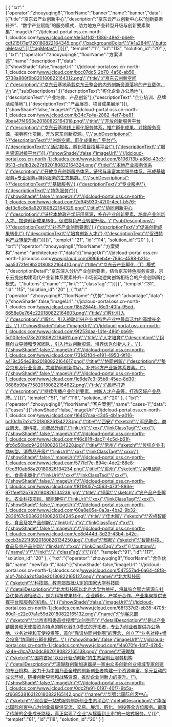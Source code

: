 [
	{
		"txt":"{\"operator\":\"zhouyuqing8\",\"floorName\":\"banner\",\"name\":\"banner\",\"data\":[{\"title\":\"京东云产业创新中心\",\"description\":\"京东云产业创新中心以“创新要素补齐”、“数字产业赋能”的服务模式，助力地方产业转型升级与创新要素聚集\",\"imageUrl\":\"//jdcloud-portal.oss.cn-north-1.jcloudcs.com/www.jcloud.com/de5af1d2-f886-48e2-b6e9-cdf215f71ef720180822164345.png\",\"backgroundColor\":\"#1a284f\",\"buttonMetas\":[],\"tagMetas\":[]}]}",
		"templet":"11",
		"id":"113",
		"solution_id":"20"
	},
	{
		"txt":"{\"operator\":\"zhouyuqing8\",\"floorName\":\"方案详述\",\"name\":\"description-1\",\"data\":[{\"showShade\":false,\"imageUrl\":\"//jdcloud-portal.oss.cn-north-1.jcloudcs.com/www.jcloud.com/bcc07dc5-2b70-4a56-ab56-5738a888f6b820180822164312.png\",\"title\":\"京东云创新空间\",\"description\":\"京东云基地承载京东云整合的内外创新资源落地的产业载体。\\n \\n\",\"subDescriptions\":[{\"descriptionText\":\"孵化企业办公场地\"},{\"descriptionText\":\"产业培育、产品创新\"},{\"descriptionText\":\"企业培训、品牌活动落地\"},{\"descriptionText\":\"产品展览、项目成果展示\"}]},{\"showShade\":false,\"imageUrl\":\"//jdcloud-portal.oss.cn-north-1.jcloudcs.com/www.jcloud.com/b34c7e4a-2882-4ef7-be81-9baa47f4963e20180822164318.png\",\"title\":\"开放创新服务平台\",\"description\":\"京东云基地线上孵化服务体系，推广孵化成果、对接服务资源、招募孵化项目、开放京东创新资源。\",\"subDescriptions\":[{\"descriptionText\":\"创新空间、孵化成果推广平台\"},{\"descriptionText\":\"活动报名、孵化项目招募平台\"},{\"descriptionText\":\"服务资源对接平台\"}]},{\"showShade\":false,\"imageUrl\":\"//jdcloud-portal.oss.cn-north-1.jcloudcs.com/www.jcloud.com/81067f3b-a88d-43c3-9513-cfe1b32e27d920180822164324.png\",\"title\":\"本地产业服务体系\",\"description\":\"开放京东创新服务体系，链接与丰富本地服务体系，形成基础服务+专业服务+特色服务的生态集群。\",\"subDescriptions\":[{\"descriptionText\":\"基础服务\"},{\"descriptionText\":\"专业服务\"},{\"descriptionText\":\"特色服务\"}]},{\"showShade\":false,\"imageUrl\":\"//jdcloud-portal.oss.cn-north-1.jcloudcs.com/www.jcloud.com/2d945930-42f0-4ecf-b576-def3c6c8e6a920180822164329.png\",\"title\":\"协同创新中心\",\"description\":\"链接本地政产学研用资源，补齐产业创新要素、培育产业创新人才、加速创新成果转化、促进特色产业转型升级。\",\"subDescriptions\":[{\"descriptionText\":\"补齐产业创新要素\"},{\"descriptionText\":\"促进创新成果转化\"},{\"descriptionText\":\"培育创新人才\"},{\"descriptionText\":\"促进特色产业转型升级\"}]}]}",
		"templet":"21",
		"id":"114",
		"solution_id":"20"
	},
	{
		"txt":"{\"operator\":\"zhouyuqing8\",\"floorName\":\"方案架构\",\"name\":\"architecture-1\",\"data\":[{\"imageUrl\":\"//jdcloud-portal.oss.cn-north-1.jcloudcs.com/www.jcloud.com/8966eb4e-786c-4588-b21c-aaa5372fe19b20180822164410.png\",\"title\":\"京东云产业孵化（T）模式 \",\"descriptionDetail\":\"京东深入分析产业创新要素，结合京东特色服务资源，京东云提出构建现代产业新体系要素补齐+市场驱动逆向创新相结合的产业创新孵化模式。\",\"buttons\":{\"name\":\"\",\"link\":\"\",\"classTag\":\"\"}}]}",
		"templet":"31",
		"id":"115",
		"solution_id":"20"
	},
	{
		"txt":"{\"operator\":\"zhouyuqing8\",\"floorName\":\"优势\",\"name\":\"advantage\",\"data\":[{\"showShade\":false,\"imageUrl\":\"//jdcloud-portal.oss.cn-north-1.jcloudcs.com/www.jcloud.com/18b2844b-f6e3-40fa-95ed-6658e0e764c220180822164603.png\",\"title\":\"孵化引入\",\"description\":\"孵化、引入战略新兴产业或特色产业中最具活力的高增长企业。\"},{\"showShade\":false,\"imageUrl\":\"//jdcloud-portal.oss.cn-north-1.jcloudcs.com/www.jcloud.com/9f253daa-141e-486f-bb69-5d103efed73e20180822164611.png\",\"title\":\"人才培育\",\"description\":\"组建创业导师和专家团队，引入行业创新资源，培养优秀创新人才。\"},{\"showShade\":false,\"imageUrl\":\"//jdcloud-portal.oss.cn-north-1.jcloudcs.com/www.jcloud.com/731d2f04-e191-4950-9f10-a418c354e38b20180822164617.png\",\"title\":\"协同创新\",\"description\":\"整合京东及行业资源，共建协同创新中心，补齐地方产业新体系要素。\"},{\"showShade\":false,\"imageUrl\":\"//jdcloud-portal.oss.cn-north-1.jcloudcs.com/www.jcloud.com/1c6de7c3-35b8-45ec-8d30-0686b98a775820180822164622.png\",\"title\":\"品牌打造\",\"description\":\"持续传播产业创新要素、创新人才产品等，打造区域产业品牌。\"}]}",
		"templet":"51",
		"id":"116",
		"solution_id":"20"
	},
	{
		"txt":"{\"operator\":\"zhouyuqing8\",\"floorName\":\"客户案例\",\"name\":\"cases-1\",\"data\":[{\"cases\":[{\"showShade\":false,\"imageUrl\":\"//jdcloud-portal.oss.cn-north-1.jcloudcs.com/www.jcloud.com/16407caa-c3d5-4b1a-a016-bc10c1b7a2cf20180826134223.jpg\",\"title\":\"西安\",\"sketch\":\"军民融合、商业航天、硬科技、消费品升级\",\"linkUrl\":\"xxx\",\"linkClassTag\":\"xxx\"},{\"showShade\":false,\"imageUrl\":\"//jdcloud-portal.oss.cn-north-1.jcloudcs.com/www.jcloud.com/f46c81ff-dac7-4c5d-b61f-dfc6d50bdc9420180826134228.jpg\",\"title\":\"常州\",\"sketch\":\"传统企业电商转型、消费品升级\",\"linkUrl\":\"xxx\",\"linkClassTag\":\"xxxx\"},{\"showShade\":false,\"imageUrl\":\"//jdcloud-portal.oss.cn-north-1.jcloudcs.com/www.jcloud.com/577fcf7e-894e-4de2-88c8-f7cd910ab88a20180826134234.png\",\"title\":\"滁州\",\"sketch\":\"家电智能化、食品电商化\",\"linkUrl\":\"xxx\",\"linkClassTag\":\"xxx\"},{\"showShade\":false,\"imageUrl\":\"//jdcloud-portal.oss.cn-north-1.jcloudcs.com/www.jcloud.com/f8119057-4563-473f-893e-971feef12b7620180826134239.jpg\",\"title\":\"铜梁\",\"sketch\":\"农产品产业孵化、农业科技项目、智能硬件\",\"linkUrl\":\"xxx\",\"linkClassTag\":\"xxx\"},{\"showShade\":false,\"imageUrl\":\"//jdcloud-portal.oss.cn-north-1.jcloudcs.com/www.jcloud.com/60e8e05e-0a3a-4ba2-9b32-2836f67c908620180826134245.png\",\"title\":\"佳木斯\",\"sketch\":\"农机智能化、食品及农产品创新\",\"linkUrl\":\"x\",\"linkClassTag\":\"xx\"},{\"showShade\":false,\"imageUrl\":\"//jdcloud-portal.oss.cn-north-1.jcloudcs.com/www.jcloud.com/ce8d444d-3d23-43b4-b42c-cecb3b221f3920180826134250.jpg\",\"title\":\"郫都\",\"sketch\":\"智能科技、食品及农产品创新\",\"linkUrl\":\"xxx\",\"linkClassTag\":\"xx\"}],\"buttons\":{\"name\":\"\",\"link\":\"\",\"classTag\":\"\"}}]}",
		"templet":"91",
		"id":"117",
		"solution_id":"20"
	},
	{
		"txt":"{\"operator\":\"zhouyuqing8\",\"floorName\":\"合作伙伴\",\"name\":\"newTab-1\",\"data\":[{\"showShade\":false,\"imageUrl\":\"//jdcloud-portal.oss.cn-north-1.jcloudcs.com/www.jcloud.com/547557ad-6a64-48f8-a1bf-7bb3a2df3a0e20180822165127.png\",\"name\":\"北大科技园\",\"sketch\":\"科技部、教育部首批认定的国家大学科技园\",\"detailDescription\":\"北大科技园以北京大学为依托，将其综合智力资源与社会优势资源相结合，是为科技成果转化、企业孵化、产学研合作、产业集聚提供支撑平台和服务的机构。\"},{\"showShade\":false,\"imageUrl\":\"//jdcloud-portal.oss.cn-north-1.jcloudcs.com/www.jcloud.com/68f337d3-eb35-4705-80d1-c22e07a1e59d20180822165132.png\",\"name\":\"创客总部\",\"sketch\":\"北京市科委首批授牌“众创空间”\",\"detailDescription\":\"是以产业链服务和天使投资为特点的孵化器3.0模式的开拓者，专业为创业者提供办公场地、业务对接和天使投资等，首创“靠谱协同创业圈”的理念，创立了“业务对接+组合投资”协同创业孵化模式。\"},{\"showShade\":false,\"imageUrl\":\"//jdcloud-portal.oss.cn-north-1.jcloudcs.com/www.jcloud.com/14a070fe-14f7-42b5-a24e-d1ca70a0dc8620180822165138.png\",\"name\":\"珊瑚群\",\"sketch\":\"国内首家“以设计驱动创新”的生态型创业服务机构\",\"detailDescription\":\"珊瑚群创新加速器是一家由众多创新创业领域专家创建的专业机构，致力于为中国乃至全球的创新创业者构建一个资源丰富、多元互动的成长环境，链接创新导师和战略资源，推动企业创新力的提升。\"},{\"showShade\":false,\"imageUrl\":\"//jdcloud-portal.oss.cn-north-1.jcloudcs.com/www.jcloud.com/0dc2fe91-0197-40f7-9b5a-cf668538163120180822165142.png\",\"name\":\"华强北国际创客中心\",\"sketch\":\"综合型一站式服务创新创业生态平台\",\"detailDescription\":\"华强北国际创客中心为创业者提供交流、交易、展示、孵化、创投等全方位服务。颠覆了传统的企业成长路径，真正实现了企业“从摇篮到上市”的一站式服务。\"}]}",
		"templet":"81",
		"id":"118",
		"solution_id":"20"
	}
]